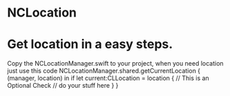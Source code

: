 # NCLocation
# Get location in a easy steps.
Copy the NCLocationManager.swift to your project, when you need location just use this code
NCLocationManager.shared.getCurrentLocation { (manager, location) in
            if let current:CLLocation = location { // This is an Optional Check
               // do your stuff here
            }
        }

